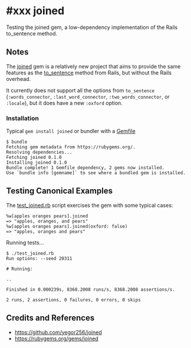 # #xxx joined

Testing the joined gem, a low-dependency implementation of the Rails to_sentence method.

## Notes

The [joined](https://rubygems.org/gems/joined) gem
is a relatively new project that aims to provide the same features as the
[to_sentence](https://api.rubyonrails.org/classes/Array.html#method-i-to_sentence)
method from Rails, but without the Rails overhead.

It currently does not support all the options from `to_sentence`
(`:words_connector`, `:last_word_connector`, `:two_words_connector`, or `:locale`),
but it does have a new `:oxford` option.

### Installation

Typical `gem install joined` or bundler with a [Gemfile](./Gemfile)

    $ bundle
    Fetching gem metadata from https://rubygems.org/.
    Resolving dependencies...
    Fetching joined 0.1.0
    Installing joined 0.1.0
    Bundle complete! 1 Gemfile dependency, 2 gems now installed.
    Use `bundle info [gemname]` to see where a bundled gem is installed.

## Testing Canonical Examples

The [test_joined.rb](./test_joined.rb) script exercises the gem with some typical cases:

    %w[apples oranges pears].joined
    => "apples, oranges, and pears"
    %w[apples oranges pears].joined(oxford: false)
    => "apples, oranges and pears"

Running tests...

    $ ./test_joined.rb
    Run options: --seed 20311

    # Running:

    ..

    Finished in 0.000239s, 8368.2008 runs/s, 8368.2008 assertions/s.

    2 runs, 2 assertions, 0 failures, 0 errors, 0 skips

## Credits and References

* <https://github.com/yegor256/joined>
* <https://rubygems.org/gems/joined>
